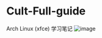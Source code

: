 # Cult-Full-guide
Arch Linux (xfce) 学习笔记
![image](https://user-images.githubusercontent.com/104540627/168748324-7ca9726d-a971-45ae-8699-0f34dd1b09dd.png)
